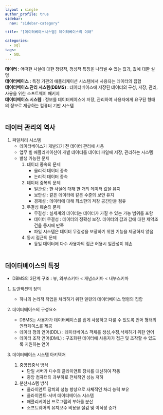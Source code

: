 ```yaml
---
layout : single
author_profile: true
sidebar: 
  nav: "sidebar-category"

title: "[데이터베이스시스템] 데이터베이스의 이해"

categories:
  - sql
tags:
  - SQL
---
```



**데이터** : 어떠한 사실에 대한 정량적, 정성적 특징을 나타낼 수 있는 값과, 값에 대한 설명<br>
**데이터베이스** : 특정 기관의 애플리케이션 시스템에서 사용되는 데이터의 집합<br>
**데이터베이스 관리 시스템(DBMS)** : 데이터베이스에 저장된 데이터의 구성, 저장, 관리, 사용을 위한 소프트웨어 패키지<br>
**데이터베이스 시스템** : 정보를 데이터베이스에 저장, 관리하여 사용자에게 요구된 형태의 정보로 제공하는 컴퓨터 기반 시스템<br><br>

## 데이터 관리의 역사
1. 파일처리 시스템<br>
	- 데이터베이스가 개발되기 전 데이터 관리에 사용<br>
	- 업무 별 애플리케이션이 개별 데이터를 데이터 파일에 저장, 관리하는 시스템<br>
	- 발생 가능한 문제<br>
		1) 데이터 종속의 문제<br>
			- 물리적 데이터 종속<br>
			- 논리적 데이터 종속 <br>
		2) 데이터 중복의 문제<br>
			- 일관성 : 한 사실에 대해 한 개의 데이터 값을 유지<br>
			- 보안성 : 같은 데이터에 같은 수준의 보안 유지<br>
			- 경제성 : 데이터에 대해 최소한의 저장 공간만을 점유<br>
		3) 무결성 훼손의 문제<br>
			- 무결성 : 실세계의 데이터는 데이터가 가질 수 있는 가능 범위를 포함<br>
			- 데이터 무결성 : 데이터의 정확성 보장. 데이터의 값과 값에 대한 제약조건을 동시에 만족<br>
			- 파일 시스템은 데이터 무결성을 보장하기 위한 기능을 제공하지 않음<br>
		4) 동시 접근의 문제<br>
			- 동일 데이터에 다수 사용자의 접근 허용시 일관성이 훼손<br><br>

## 데이터베이스의 특징
- DBMS의 3단계 구조 : 뷰, 외부스키마 < 개념스키마 < 내부스키마<br>

1. 트랜잭션의 정의<br>
	- 하나의 논리적 작업을 처리하기 위한 일련의 데이터베이스 명령의 집합<br>

2. 데이터베이스의 구성요소<br>
	- DBMS는 사용자가 데이터베이스를 쉽게 사용하고 다룰 수 있도록 언어 형태의 인터페이스를 제공<br>
	- 데이터 정의 언어(DDL) : 데이터베이스 객체를 생성,수정,삭제하기 위한 언어<br>
	- 데이터 조작 언어(DML) : 구조화된 데이터에 사용자가 접근 및 조작할 수 있도록 지원하는 언어<br>

3. 데이터베이스 시스템 아키텍쳐<br>
	 1) 중앙집중식 방식<br>
		 - 단일 서버가 다수의 클라이언트 장치를 대신하여 작동<br>
		 - 중앙 컴퓨터의 과부하로 전체적인 성능 저하<br>
	 2) 분산시스템 방식<br>
		 - 클라이언트 장치의 성능 향상으로 자체적인 처리 능력 보유<br>
		 - 클라이언트-서버 데이터베이스 시스템<br>
		 - 애플리케이션 프로그램의 부하를 분산<br>
		 - 소프트웨어의 유지보수 비용을 절감 및 이식성 증가<br>
